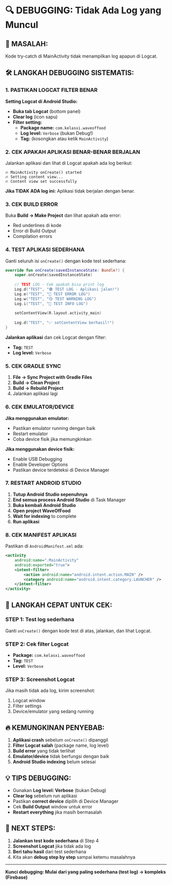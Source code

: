 # 🔍 DEBUGGING: Tidak Ada Log yang Muncul

## 🚨 **MASALAH:** 
Kode try-catch di MainActivity tidak menampilkan log apapun di Logcat.

## 🛠️ **LANGKAH DEBUGGING SISTEMATIS:**

### **1. PASTIKAN LOGCAT FILTER BENAR**

**Setting Logcat di Android Studio:**
- **Buka tab Logcat** (bottom panel)
- **Clear log** (icon sapu)
- **Filter setting:**
  - **Package name:** `com.kelasxi.waveoffood`
  - **Log level:** `Verbose` (bukan Debug!)
  - **Tag:** (kosongkan atau ketik `MainActivity`)

### **2. CEK APAKAH APLIKASI BENAR-BENAR BERJALAN**

Jalankan aplikasi dan lihat di Logcat apakah ada log berikut:
```
🔥 MainActivity onCreate() started
🔥 Setting content view...
🔥 Content view set successfully
```

**Jika TIDAK ADA log ini:** Aplikasi tidak berjalan dengan benar.

### **3. CEK BUILD ERROR**

Buka **Build → Make Project** dan lihat apakah ada error:
- Red underlines di kode
- Error di Build Output
- Compilation errors

### **4. TEST APLIKASI SEDERHANA**

Ganti seluruh isi `onCreate()` dengan kode test sederhana:

```kotlin
override fun onCreate(savedInstanceState: Bundle?) {
    super.onCreate(savedInstanceState)
    
    // TEST LOG - Cek apakah bisa print log
    Log.d("TEST", "🟢 TEST LOG - Aplikasi jalan!")
    Log.e("TEST", "🔴 TEST ERROR LOG")
    Log.w("TEST", "🟡 TEST WARNING LOG")
    Log.i("TEST", "🔵 TEST INFO LOG")
    
    setContentView(R.layout.activity_main)
    
    Log.d("TEST", "✅ setContentView berhasil!")
}
```

**Jalankan aplikasi** dan cek Logcat dengan filter:
- **Tag:** `TEST`
- **Log level:** `Verbose`

### **5. CEK GRADLE SYNC**

1. **File → Sync Project with Gradle Files**
2. **Build → Clean Project**
3. **Build → Rebuild Project**
4. Jalankan aplikasi lagi

### **6. CEK EMULATOR/DEVICE**

**Jika menggunakan emulator:**
- Pastikan emulator running dengan baik
- Restart emulator
- Coba device fisik jika memungkinkan

**Jika menggunakan device fisik:**
- Enable USB Debugging
- Enable Developer Options
- Pastikan device terdeteksi di Device Manager

### **7. RESTART ANDROID STUDIO**

1. **Tutup Android Studio sepenuhnya**
2. **End semua process Android Studio** di Task Manager
3. **Buka kembali Android Studio**
4. **Open project WaveOfFood**
5. **Wait for indexing** to complete
6. **Run aplikasi**

### **8. CEK MANIFEST APLIKASI**

Pastikan di `AndroidManifest.xml` ada:
```xml
<activity
    android:name=".MainActivity"
    android:exported="true">
    <intent-filter>
        <action android:name="android.intent.action.MAIN" />
        <category android:name="android.intent.category.LAUNCHER" />
    </intent-filter>
</activity>
```

## 🎯 **LANGKAH CEPAT UNTUK CEK:**

### **STEP 1:** Test log sederhana
Ganti `onCreate()` dengan kode test di atas, jalankan, dan lihat Logcat.

### **STEP 2:** Cek filter Logcat
- **Package:** `com.kelasxi.waveoffood`
- **Tag:** `TEST`
- **Level:** `Verbose`

### **STEP 3:** Screenshot Logcat
Jika masih tidak ada log, kirim screenshot:
1. Logcat window
2. Filter settings
3. Device/emulator yang sedang running

## 🔥 **KEMUNGKINAN PENYEBAB:**

1. **Aplikasi crash** sebelum `onCreate()` dipanggil
2. **Filter Logcat salah** (package name, log level)
3. **Build error** yang tidak terlihat
4. **Emulator/device** tidak berfungsi dengan baik
5. **Android Studio indexing** belum selesai

## 💡 **TIPS DEBUGGING:**

- Gunakan **Log level: Verbose** (bukan Debug)
- **Clear log** sebelum run aplikasi
- Pastikan **correct device** dipilih di Device Manager
- Cek **Build Output** window untuk error
- **Restart everything** jika masih bermasalah

## 🚀 **NEXT STEPS:**

1. **Jalankan test kode sederhana** di Step 4
2. **Screenshot Logcat** jika tidak ada log
3. **Beri tahu hasil** dari test sederhana
4. Kita akan **debug step by step** sampai ketemu masalahnya

---
**Kunci debugging: Mulai dari yang paling sederhana (test log) → kompleks (Firebase)**
